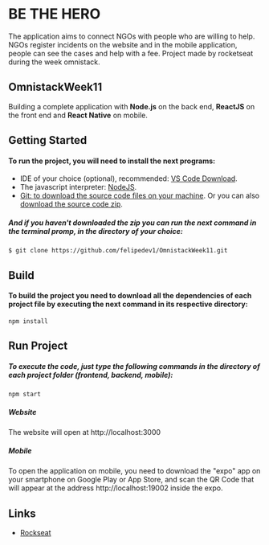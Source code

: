 # BE THE HERO

  The application aims to connect NGOs with people who are willing to help. NGOs register incidents on the website and in the mobile application, people can see the cases and help with a fee.
  Project made by rocketseat during the week omnistack.
## OmnistackWeek11

Building a complete application with **Node.js** on the back end, **ReactJS** on the front end and **React Native** on mobile.

## Getting Started

#### To run the project, you will need to install the next programs:
- IDE of your choice (optional), recommended: [VS Code Download](https://code.visualstudio.com/download).
- The javascript interpreter: [NodeJS](https://nodejs.org/en/download/).
- [Git: to download the source code files on your machine](https://git-scm.com/downloads).
 Or you can also [download the source code zip](https://github.com/felipedev1/OmnistackWeek11/archive/master.zip).
 
##### And if you haven't downloaded the zip you can run the next command in the *terminal promp*, in the directory of your choice:
  ```git
  $ git clone https://github.com/felipedev1/OmnistackWeek11.git
  ```
 ## Build
 
#### To build the project you need to download all the dependencies of each project file by executing the next command in its respective directory:
```
npm install
```

## Run Project
##### To execute the code, just type the following commands in the directory of each project folder (frontend, backend, mobile):
```
npm start
```
##### Website
The website will open at http://localhost:3000
##### Mobile
To open the application on mobile, you need to download the "expo" app on your smartphone on Google Play or App Store, and scan the QR Code that will appear at the address http://localhost:19002 inside the expo.
## Links
- [Rockseat](https://rocketseat.com.br/)